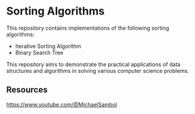 # Sorting Algorithms
This repository contains implementations of the following sorting algorithms:
- Iterative Sorting Algorithm
- Binary Search Tree

This repository aims to demonstrate the practical applications of data structures and algorithms in solving various computer science problems.

## Resources
https://www.youtube.com/@MichaelSambol